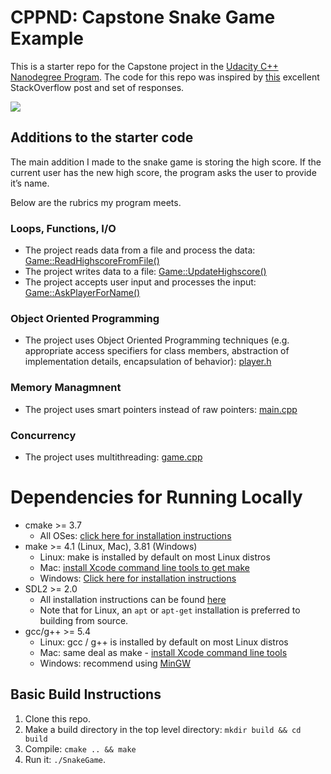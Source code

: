 # CPPND: Capstone Snake Game Example

This is a starter repo for the Capstone project in the [Udacity C++ Nanodegree Program](https://www.udacity.com/course/c-plus-plus-nanodegree--nd213). The code for this repo was inspired by [this](https://codereview.stackexchange.com/questions/212296/snake-game-in-c-with-sdl) excellent StackOverflow post and set of responses.

<img src="snake_game.gif"/>

## Additions to the starter code
The main addition I made to the snake game is storing the high score.
If the current user has the new high score, the program asks the user to provide it’s name. 

Below are the rubrics my program meets.
### Loops, Functions, I/O
* The project reads data from a file and process the data: [Game::ReadHighscoreFromFile()](https://github.com/mahtt/CppND-Capstone-Snake-Game/blob/86c50464c46c6f1556959d254ae4fae3fd8b413e/src/game.cpp#L36)
* The project writes data to a file: [Game::UpdateHighscore()](https://github.com/mahtt/CppND-Capstone-Snake-Game/blob/86c50464c46c6f1556959d254ae4fae3fd8b413e/src/game.cpp#L58)
* The project accepts user input and processes the input: [Game::AskPlayerForName()](https://github.com/mahtt/CppND-Capstone-Snake-Game/blob/86c50464c46c6f1556959d254ae4fae3fd8b413e/src/game.cpp#L67)

### Object Oriented Programming
* The project uses Object Oriented Programming techniques (e.g. appropriate access specifiers for class members, abstraction of implementation details, encapsulation of behavior): [player.h](https://github.com/mahtt/CppND-Capstone-Snake-Game/blob/86c50464c46c6f1556959d254ae4fae3fd8b413e/src/player.h#L6)

### Memory Managmnent
* The project uses smart pointers instead of raw pointers: [main.cpp](https://github.com/mahtt/CppND-Capstone-Snake-Game/blob/86c50464c46c6f1556959d254ae4fae3fd8b413e/src/main.cpp#L16)

### Concurrency
* The project uses multithreading: [game.cpp](https://github.com/mahtt/CppND-Capstone-Snake-Game/blob/86c50464c46c6f1556959d254ae4fae3fd8b413e/src/game.cpp#L14)

# Dependencies for Running Locally
* cmake >= 3.7
  * All OSes: [click here for installation instructions](https://cmake.org/install/)
* make >= 4.1 (Linux, Mac), 3.81 (Windows)
  * Linux: make is installed by default on most Linux distros
  * Mac: [install Xcode command line tools to get make](https://developer.apple.com/xcode/features/)
  * Windows: [Click here for installation instructions](http://gnuwin32.sourceforge.net/packages/make.htm)
* SDL2 >= 2.0
  * All installation instructions can be found [here](https://wiki.libsdl.org/Installation)
  * Note that for Linux, an `apt` or `apt-get` installation is preferred to building from source.
* gcc/g++ >= 5.4
  * Linux: gcc / g++ is installed by default on most Linux distros
  * Mac: same deal as make - [install Xcode command line tools](https://developer.apple.com/xcode/features/)
  * Windows: recommend using [MinGW](http://www.mingw.org/)

## Basic Build Instructions

1. Clone this repo.
2. Make a build directory in the top level directory: `mkdir build && cd build`
3. Compile: `cmake .. && make`
4. Run it: `./SnakeGame`.
